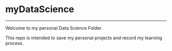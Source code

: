 # myDataScience
***
Welcome to my personal Data Science Folder.

This repo is intended to save my personal projects and record my learning process.
